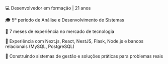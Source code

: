 💻 Desenvolvedor em formação | 21 anos

🎓 5º período de Análise e Desenvolvimento de Sistemas

🚀 7 meses de experiência no mercado de tecnologia

📌 Experiência com Next.js, React, NestJS, Flask, Node.js e bancos relacionais (MySQL, PostgreSQL)

🌱 Construindo sistemas de gestão e soluções práticas para problemas reais
